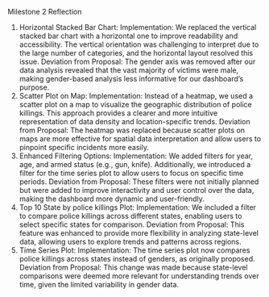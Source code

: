 Milestone 2 Reflection
1. Horizontal Stacked Bar Chart:
Implementation: We replaced the vertical stacked bar chart with a horizontal one to improve readability and accessibility. The vertical orientation was challenging to interpret due to the large number of categories, and the horizontal layout resolved this issue.
Deviation from Proposal: The gender axis was removed after our data analysis revealed that the vast majority of victims were male, making gender-based analysis less informative for our dashboard’s purpose.
2. Scatter Plot on Map:
Implementation: Instead of a heatmap, we used a scatter plot on a map to visualize the geographic distribution of police killings. This approach provides a clearer and more intuitive representation of data density and location-specific trends.
Deviation from Proposal: The heatmap was replaced because scatter plots on maps are more effective for spatial data interpretation and allow users to pinpoint specific incidents more easily.
3. Enhanced Filtering Options:
Implementation: We added filters for year, age, and armed status (e.g., gun, knife). Additionally, we introduced a filter for the time series plot to allow users to focus on specific time periods.
Deviation from Proposal: These filters were not initially planned but were added to improve interactivity and user control over the data, making the dashboard more dynamic and user-friendly.
4. Top 10 State by police killings Plot:
Implementation: We included a filter to compare police killings across different states, enabling users to select specific states for comparison.
Deviation from Proposal: This feature was enhanced to provide more flexibility in analyzing state-level data, allowing users to explore trends and patterns across regions.
5. Time Series Plot:
Implementation: The time series plot now compares police killings across states instead of genders, as originally proposed.
Deviation from Proposal: This change was made because state-level comparisons were deemed more relevant for understanding trends over time, given the limited variability in gender data.

